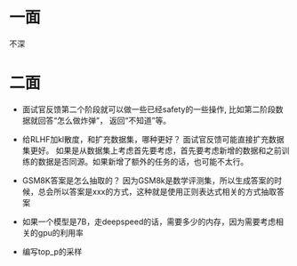 # 一面
不深


# 二面

  - 
    面试官反馈第二个阶段就可以做一些已经safety的一些操作, 比如第二阶段数据就回答“怎么做炸弹”， 返回“不知道”等。
  
  - 给RLHF加kl散度，和扩充数据集，哪种更好？
    面试官反馈可能直接扩充数据集更好。
    如果是从数据集上考虑首先要考虑，首先要考虑新增的数据和之前训练的数据是否同源。如果新增了额外的任务的话，也可能不太行。 
  - GSM8K答案是怎么抽取的？
    因为GSM8k是数学评测集，所以生成答案的时候，总会所以答案是xxx的方式，这种就是使用正则表达式相关的方式抽取答案

  - 如果一个模型是7B，走deepspeed的话，需要多少的内存，因为需要考虑相关的gpu的利用率




  - 编写top_p的采样
